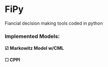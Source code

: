 # FiPy
Fiancial decision making tools coded in python


### Implemented Models:
#### &#x2611; Markowitz Model w/CML
#### &#x2610; CPPI

